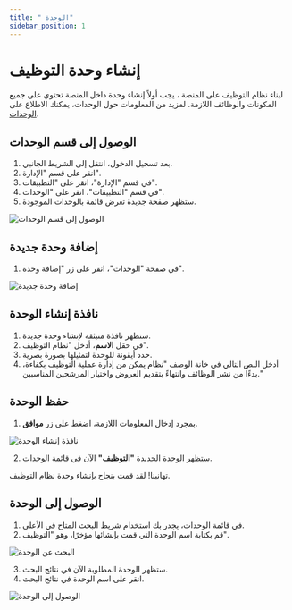 ```yaml
---
title: " الوحدة"
sidebar_position: 1
---
```


# إنشاء وحدة التوظيف 
لبناء نظام التوظيف على المنصة ، يجب أولاً إنشاء وحدة داخل المنصة تحتوي على جميع المكونات والوظائف اللازمة. لمزيد من المعلومات حول الوحدات، يمكنك الاطلاع على [الوحدات](../../../guide/information-structures-concepts/basic-concepts/modules).

##  الوصول إلى قسم الوحدات

1. بعد تسجيل الدخول، انتقل إلى الشريط الجانبي.
2. انقر على قسم "الإدارة".
3. في قسم "الإدارة"، انقر على "التطبيقات".
4. في قسم "التطبيقات"، انقر على "الوحدات".
5. ستظهر صفحة جديدة تعرض قائمة بالوحدات الموجودة.

![الوصول إلى قسم الوحدات](../../../../static/img/tutorial/recruitment-system/recruitment-system-creating-module(1).png)

##  إضافة وحدة جديدة
1. في صفحة "الوحدات"، انقر على زر "إضافة وحدة".

![إضافة وحدة جديدة](../../../../static/img/tutorial/recruitment-system/recruitment-system-creating-module(2).png)

##  نافذة إنشاء الوحدة
1. ستظهر نافذة منبثقة لإنشاء وحدة جديدة.
2. في حقل **الاسم**، أدخل "نظام التوظيف".
3. حدد أيقونة للوحدة لتمثيلها بصورة بصرية.
4. أدخل النص التالي في خانة الوصف "نظام يمكن من إدارة عملية التوظيف بكفاءة، بدءًا من نشر الوظائف وانتهاءً بتقديم العروض واختيار المرشحين المناسبين."

##  حفظ الوحدة
1. بمجرد إدخال المعلومات اللازمة، اضغط على زر **موافق**.
  
![نافذة إنشاء الوحدة](../../../../static/img/tutorial/recruitment-system/recruitment-system-creating-module(3).png)

2. ستظهر الوحدة الجديدة **"التوظيف"** الآن في قائمة الوحدات.

تهانينا! لقد قمت بنجاح بإنشاء وحدة نظام التوظيف.


##  الوصول إلى الوحدة

1. في قائمة الوحدات، يجدر بك استخدام شريط البحث المتاح في الأعلى.
2. قم بكتابة اسم الوحدة التي قمت بإنشائها مؤخرًا، وهو "التوظيف".

![البحث عن الوحدة](../../../../static/img/tutorial/recruitment-system/recruitment-system-creating-module(4).png)

3. ستظهر الوحدة المطلوبة الآن في نتائج البحث.
4. انقر على اسم الوحدة في نتائج البحث.

![الوصول إلى الوحدة](../../../../static/img/tutorial/recruitment-system/recruitment-system-creating-module(5).png)
